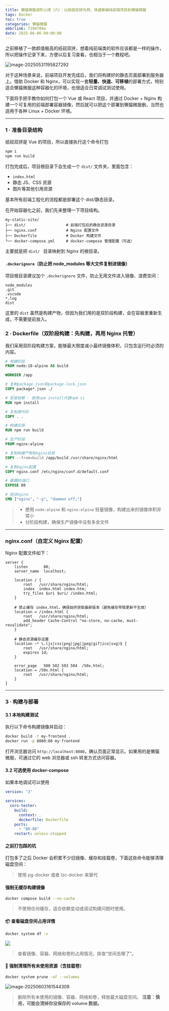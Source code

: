 ```yaml
---
title: 懒猫微服进阶心得（六）：以纸砚双拼为例，快速移植纯前端项目到懒猫微服
tags: Docker
toc: true
categories: 懒猫微服
abbrlink: 7294709a
date: 2025-06-06 00:00:00
---
```


之前移植了一款颜值极高的纸砚双拼，想着纯前端类的软件应该都是一样的操作，所以把操作记录下来，方便以后复习查看，也相当于一个教程吧。

![image-20250531195827292](https://raw.githubusercontent.com/cloudsmithy/picgo-imh/master/image-20250531195827292.png)

对于这种场景来说，前端项目开发完成后，我们将构建好的静态页面部署到服务器上。借助 Docker 和 Nginx，可以实现一套**轻量、快速、可移植**的部署方式，特别适合懒猫微服这种容器化的环境，也很适合日常调试测试使用。

下面将手把手教你如何打包一个 Vue 或 React 项目，并通过 Docker + Nginx 构建一个可复用的前端部署容器镜像，然后就可以把这个部署到懒猫微服删，当然也适用于各种 Linux + Docker 环境。

---

### 1 · 准备目录结构

纸砚双拼是 Vue 的项目，所以直接执行这个命令打包

```bash
npm i
npm run build
```

打包完成后，项目根目录下会生成一个 `dist/` 文件夹，里面包含：

- `index.html`
- 静态 JS、CSS 资源
- 图片等其他引用资源

基本所有前端工程化的流程都是部署这个 dist/静态目录。

<!-- more -->

在开始容器化之前，我们先来整理一下项目结构。

```
my-static-site/
├── dist/                  # 前端打包后的静态资源目录
├── nginx.conf             # Nginx 配置文件
├── Dockerfile             # Docker 构建文件
└── docker-compose.yml     # docker-compose 管理配置（可选）
```

主要就是把 `dist/ ` 目录映射到 Nginx 的根目录。

#### `.dockerignore`（防止把 node_modules 等大文件复制进镜像）

项目根目录建议加个 `.dockerignore` 文件，防止无用文件进入镜像、浪费空间：

```
node_modules
.git
.vscode
*.log
dist
```

这里的 `dist` 虽然是构建产物，但因为我们用的是双阶段构建，会在容器里重新生成，不需要提前放入。

### 2 · Dockerfile（双阶段构建：先构建，再用 Nginx 托管）

我们采用双阶段构建方案，能够最大限度减小最终镜像体积，只包含运行时必须的内容。

```dockerfile
# 构建阶段
FROM node:18-alpine AS build

WORKDIR /app

# 复制package.json和package-lock.json
COPY package*.json ./

# 安装依赖 - 使用npm install代替npm ci
RUN npm install

# 复制源代码
COPY . .

# 构建应用
RUN npm run build

# 生产阶段
FROM nginx:alpine

# 复制构建产物到nginx目录
COPY --from=build /app/build /usr/share/nginx/html

# 复制nginx配置
COPY nginx.conf /etc/nginx/conf.d/default.conf

# 暴露80端口
EXPOSE 80

# 启动nginx
CMD ["nginx", "-g", "daemon off;"]
```

> - 使用 `node:alpine` 和 `nginx:alpine` 轻量镜像，构建出来的镜像体积非常小
> - 分阶段构建，确保生产镜像中没有多余文件

---

### nginx.conf（自定义 Nginx 配置）

Nginx 配置文件如下：

```nginx
server {
    listen       80;
    server_name  localhost;

    location / {
        root   /usr/share/nginx/html;
        index  index.html index.htm;
        try_files $uri $uri/ /index.html;
    }

    # 禁止缓存 index.html，确保始终获取最新版本（避免缓存导致更新不生效）
    location = /index.html {
        root   /usr/share/nginx/html;
        add_header Cache-Control "no-store, no-cache, must-revalidate";
    }

    # 静态资源缓存设置
    location ~* \.(js|css|png|jpg|jpeg|gif|ico|svg)$ {
        root   /usr/share/nginx/html;
        expires 1d;
    }

    error_page   500 502 503 504  /50x.html;
    location = /50x.html {
        root   /usr/share/nginx/html;
    }
}
```

---

### 3 · 构建与部署

#### 3.1 本地构建测试

执行以下命令构建镜像并启动：

```bash
docker build -t my-frontend .
docker run -p 8080:80 my-frontend
```

打开浏览器访问 `http://localhost:8080`，确认页面正常显示。如果用的是懒猫微服，可通过它的 web 浏览器或 ssh 转发方式访问容器。

#### 3.2 可选使用 docker-compose

如果本地调试可以使用

```yaml
version: "3"

services:
  cors-tester:
    build:
      context: .
      dockerfile: Dockerfile
    ports:
      - "80:80"
    restart: unless-stopped
```

#### 之前打包踩的坑

打包多了之后 Docker 会积累不少旧镜像、缓存和挂载卷，下面这些命令能够清理磁盘空间：

> 使用 pg-docker 或者 lzc-docker 来替代

#### 强制无缓存构建镜像

```bash
docker compose build --no-cache
```

> 不使用任何缓存，适合依赖变动或调试构建问题时使用。

#### 📦 查看磁盘空间占用详情

```bash
docker system df -v
```

![](https://raw.githubusercontent.com/cloudsmithy/picgo-imh/master/image-20250603161544308.png)

> 查看镜像、容器、网络和卷的占用情况，排查“空间去哪了”。

#### 🧹 强制清理所有未使用资源（含挂载卷）

```bash
docker system prune -af --volumes
```

![image-20250603161544308](https://raw.githubusercontent.com/cloudsmithy/picgo-imh/master/image-20250603161544308.png)

> 删除所有未使用的镜像、容器、网络和卷，释放最大磁盘空间。
> **注意：慎用，可能会清掉你没保存的 volume 数据。**
